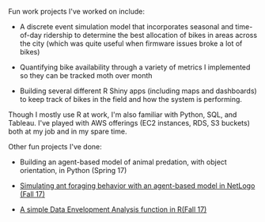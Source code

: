 Fun work projects I've worked on include: 
* A discrete event simulation model that incorporates seasonal and time-of-day ridership to determine the best allocation of bikes in areas across the city (which was quite useful when firmware issues broke a lot of bikes)

* Quantifying bike availability through a variety of metrics I implemented so they can be tracked moth over month

* Building several different R Shiny apps (including maps and dashboards) to keep track of bikes in the field and how the system is performing. 

Though I mostly use R at work, I'm also familiar with Python, SQL, and Tableau. I've played with AWS offerings (EC2 instances, RDS, S3 buckets) both at my job and in my spare time. 

Other fun projects I've done:

* Building an agent-based model of animal predation, with object orientation, in Python (Spring 17)

* <a href= "https://github.com/konradmiz/Agent-Based-Modeling-Ants" target='_blank'>Simulating ant foraging behavior with an agent-based model in NetLogo (Fall 17)</a>

* <a href= "https://pdxscholar.library.pdx.edu/etm_studentprojects/1174/" target='_blank'>A simple Data Envelopment Analysis function in R(Fall 17)</a>
